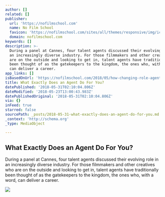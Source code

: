 ```yaml
---
author: []
related: []
publisher:
  url: 'https://nofilmschool.com'
  name: No Film School
  favicon: 'https://nofilmschool.com/sites/all/themes/responsive/img/icons/favicon.ico'
  domain: nofilmschool.com
keywords: []
description: >-
  During a panel at Cannes, four talent agents discussed their evolving role in
  an increasingly diverse industry. For those filmmakers and other creatives who
  are on the outside and looking to get in, talent agents have traditionally
  been thought of as the gatekeepers to the kingdom, the ones who, with a word,
  can deliver a career.
app_links: []
isBasedOnUrl: 'https://nofilmschool.com/2018/05/how-changing-role-agents-affecting-filmmakers'
title: What Exactly Does an Agent Do For You?
datePublished: '2018-05-31T02:10:04.806Z'
dateModified: '2018-05-23T13:00:43.983Z'
datePublishedOriginal: '2018-05-31T02:10:04.806Z'
via: {}
inFeed: true
starred: false
sourcePath: _posts/2018-05-31-what-exactly-does-an-agent-do-for-you.md
_context: 'http://schema.org'
_type: MediaObject

---
```

<article style=""><h1>What Exactly Does an Agent Do For You?</h1><p>During a panel at Cannes, four talent agents discussed their evolving role in an increasingly diverse industry. For those filmmakers and other creatives who are on the outside and looking to get in, talent agents have traditionally been thought of as the gatekeepers to the kingdom, the ones who, with a word, can deliver a career.</p><img src="https://nofilmschool.com/sites/default/files/styles/facebook/public/hbo_pivengold_64011.jpg?itok=Bi1jwWS9" /></article>